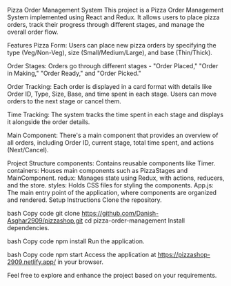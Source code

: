 Pizza Order Management System
This project is a Pizza Order Management System implemented using React and Redux. It allows users to place pizza orders, track their progress through different stages, and manage the overall order flow.

Features
Pizza Form: Users can place new pizza orders by specifying the type (Veg/Non-Veg), size (Small/Medium/Large), and base (Thin/Thick).

Order Stages: Orders go through different stages - "Order Placed," "Order in Making," "Order Ready," and "Order Picked."

Order Tracking: Each order is displayed in a card format with details like Order ID, Type, Size, Base, and time spent in each stage. Users can move orders to the next stage or cancel them.

Time Tracking: The system tracks the time spent in each stage and displays it alongside the order details.

Main Component: There's a main component that provides an overview of all orders, including Order ID, current stage, total time spent, and actions (Next/Cancel).

Project Structure
components: Contains reusable components like Timer.
containers: Houses main components such as PizzaStages and MainComponent.
redux: Manages state using Redux, with actions, reducers, and the store.
styles: Holds CSS files for styling the components.
App.js: The main entry point of the application, where components are organized and rendered.
Setup Instructions
Clone the repository.

bash
Copy code
git clone https://github.com/Danish-Asghar2909/pizzashop.git
cd pizza-order-management
Install dependencies.

bash
Copy code
npm install
Run the application.

bash
Copy code
npm start
Access the application at https://pizzashop-2909.netlify.app/ in your browser.

Feel free to explore and enhance the project based on your requirements.